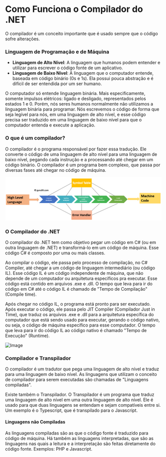 # Como Funciona o Compilador do .NET

O compilador é um conceito importante que é usado sempre que o código sofre alterações.

### Linguagem de Programação e de Máquina

- **Linguagem de Alto Nível**: A linguagem que humanos podem entender e utilizar para escrever o código fonte de um aplicativo.
- **Linguagem de Baixo Nível**: A linguagem que o computador entende, baseada em código binário (0s e 1s). Ela possui pouca abstração e é difícil de ser entendida por um ser humano.

O computador só entende linguagem binária. Mais especificamente, somente impulsos elétricos: ligado e desligado, representados pelos estados 1 e 0.
Porém, nós seres humanos normalmente não utilizamos a linguagem binária para programar. Nós escrevemos o código de forma que seja legível para nós, em uma linguagem de alto nível, e esse código precisa ser traduzido em uma linguagem de baixo nível para que o computador entenda e execute a aplicação.

### O que é um compilador?

O compilador é o programa responsável por fazer essa tradução. Ele converte o código de uma linguagem de alto nível para uma linguagem de baixo nível, pegando cada instrução e a processando até chegar em um código binário.
O compilador é um programa bem complexo, que passa por diversas fases até chegar no código de máquina.

![Image](CompilerPhases.png)

### O Compilador do .NET

O compilador do .NET tem como objetivo pegar um código em C# (ou em outra linguagem de .NET) e transformá-lo em um código de máquina. Esse código C# é composto por uma ou mais classes.

Ao compilar o código, ele passa pelo processo de compilação, no C# Compiler, até chegar a um código de linguagem intermediário (ou código IL). Esse código IL é um código independente de máquina, que não depende de um computador ou arquitetura específicos pra executar. Esse código está contido em arquivos .exe e .dll.
O tempo que leva para ir do código em C# até o código IL é chamado de "Tempo de Compilação" (Compile time).

Após chegar no código IL, o programa está pronto para ser executado. Após executar o código, ele passa pelo JIT Compiler (Compilador Just in Time), que traduz os arquivos .exe e .dll para a arquitetura específica do computador que está sendo usado para executar, gerando o código nativo, ou seja, o código de máquina específico para esse computador. 
O tempo que leva para ir do código IL ao código nativo é chamado "Tempo de Execução" (Runtime).

![Image](DotNetCompiler.png)

### Compilador e Transpilador

O compilador é um tradutor que pega uma linguagem de alto nível e traduz para uma linguagem de baixo nível. As linguagens que utilizam o conceito de compilador para serem executadas são chamadas de "Linguagens compiladas".

Existe também o Transpilador.
O Transpilador é um programa que traduz uma linguagem de alto nível em uma outra linguagem de alto nível. Ele é usado para que duas linguagens se entendam e sejam compatíveis entre si. Um exemplo é o Typescript, que é transpilado para o Javascript.

#### Linguagens não Compiladas

As linguagens compiladas são as que o código fonte é traduzido para código de máquina.
Há também as linguagens interpretadas, que são as linguagens nas quais a leitura e a interpretação são feitas diretamente do código fonte. Exemplos: PHP e Javascript.